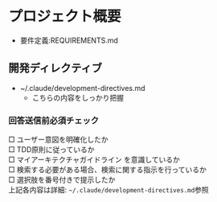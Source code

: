 # プロジェクト概要

  - 要件定義:REQUIREMENTS.md  

## 開発ディレクティブ
- ~/.claude/development-directives.md
  - こちらの内容をしっかり把握

### 回答送信前必須チェック
□ ユーザー意図を明確化したか  
□ TDD原則に従っているか  
□ マイアーキテクチャガイドライン を意識しているか  
□ 検索する必要がある場合、検索に関する指示を行っているか  
□ 選択肢を番号付きで提示したか  
上記各内容は詳細: `~/.claude/development-directives.md`参照
